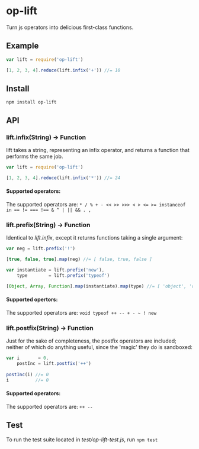 # op-lift

Turn js operators into delicious first-class functions.

## Example

```javascript
var lift = require('op-lift')

[1, 2, 3, 4].reduce(lift.infix('+')) //= 10
```

## Install 

`npm install op-lift`

## API 

### lift.infix(String) -> Function

lift takes a string, representing an infix operator, and returns a function that performs the same job.

```javascript
var lift = require('op-lift')

[1, 2, 3, 4].reduce(lift.infix('*')) //= 24
```

#### Supported operators:

The supported operators are: `* / % + - << >> >>> < > <= >= instanceof in == != === !== & ^ | || && . ,`

### lift.prefix(String) -> Function

Identical to *lift.infix*, except it returns functions taking a single argument:

```javascript
var neg = lift.prefix('!')

[true, false, true].map(neg) //= [ false, true, false ]
```

```javascript
var instantiate = lift.prefix('new'),
    type        = lift.prefix('typeof')

[Object, Array, Function].map(instantiate).map(type) //= [ 'object', 'object', 'function' ]
```

#### Supported opertors:

The supported operators are: `void typeof ++ -- + - ~ ! new`

### lift.postfix(String) -> Function

Just for the sake of completeness, the postfix operators are included; neither of which do anything useful, since the 'magic' they do is sandboxed:

```javascript
var i       = 0,
    postInc = lift.postfix('++')
    
postInc(i) //= 0
i          //= 0
```

#### Supported operators:

The supported operators are: `++ --`

## Test

To run the test suite located in *test/op-lift-test.js*, run `npm test`
